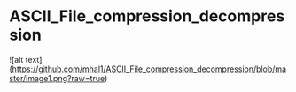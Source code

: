 # ASCII_File_compression_decompression
![alt text] (https://github.com/mhal1/ASCII_File_compression_decompression/blob/master/image1.png?raw=true)
